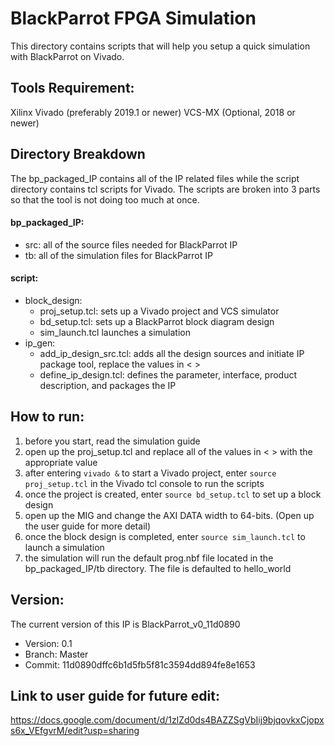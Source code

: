 # BlackParrot FPGA Simulation
This directory contains scripts that will help you setup a quick simulation with BlackParrot on Vivado.

## Tools Requirement:
Xilinx Vivado (preferably 2019.1 or newer)
VCS-MX (Optional, 2018 or newer)

## Directory Breakdown
The bp_packaged_IP contains all of the IP related files while the script directory contains tcl scripts for Vivado. The scripts are broken into 3 parts so that the tool is not doing too much at once.

#### bp_packaged_IP:
- src: all of the source files needed for BlackParrot IP
- tb: all of the simulation files for BlackParrot IP

#### script:
- block_design:
  - proj_setup.tcl: sets up a Vivado project and VCS simulator
  - bd_setup.tcl: sets up a BlackParrot block diagram design
  - sim_launch.tcl launches a simulation
- ip_gen:
  - add_ip_design_src.tcl: adds all the design sources and initiate IP package tool, replace the values in < >
  - define_ip_design.tcl: defines the parameter, interface, product description, and packages the IP

## How to run:
1) before you start, read the simulation guide
2) open up the proj_setup.tcl and replace all of the values in < > with the appropriate value
3) after entering `vivado &` to start a Vivado project, enter `source proj_setup.tcl` in the Vivado tcl console to run the scripts
4) once the project is created, enter `source bd_setup.tcl` to set up a block design
5) open up the MIG and change the AXI DATA width to 64-bits. (Open up the user guide for more detail)
6) once the block design is completed, enter `source sim_launch.tcl` to launch a simulation
7) the simulation will run the default prog.nbf file located in the bp_packaged_IP/tb directory. The file is defaulted to hello_world

## Version:
The current version of this IP is BlackParrot_v0_11d0890
- Version: 0.1
- Branch: Master
- Commit: 11d0890dffc6b1d5fb5f81c3594dd894fe8e1653 

## Link to user guide for future edit:
https://docs.google.com/document/d/1zlZd0ds4BAZZSgVbIij9bjqovkxCjopxs6x_VEfgvrM/edit?usp=sharing
